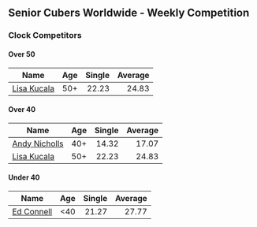 ## Senior Cubers Worldwide - Weekly Competition
### Clock Competitors

#### Over 50

| Name | Age | Single | Average |
| -- | :--: | --: | --: |
| [Lisa Kucala](../persons/lisa_kucala.md) | 50+ | 22.23 | 24.83 |

#### Over 40

| Name | Age | Single | Average |
| -- | :--: | --: | --: |
| [Andy Nicholls](../persons/andy_nicholls.md) | 40+ | 14.32 | 17.07 |
| [Lisa Kucala](../persons/lisa_kucala.md) | 50+ | 22.23 | 24.83 |

#### Under 40

| Name | Age | Single | Average |
| -- | :--: | --: | --: |
| [Ed Connell](../persons/ed_connell.md) | <40 | 21.27 | 27.77 |


<!-- Global site tag (gtag.js) - Google Analytics -->
<script async src="https://www.googletagmanager.com/gtag/js?id=UA-86348435-3"></script>
<script>window.dataLayer = window.dataLayer || []; function gtag() {dataLayer.push(arguments);} gtag('js', new Date()); gtag('config', 'UA-86348435-3');</script>
